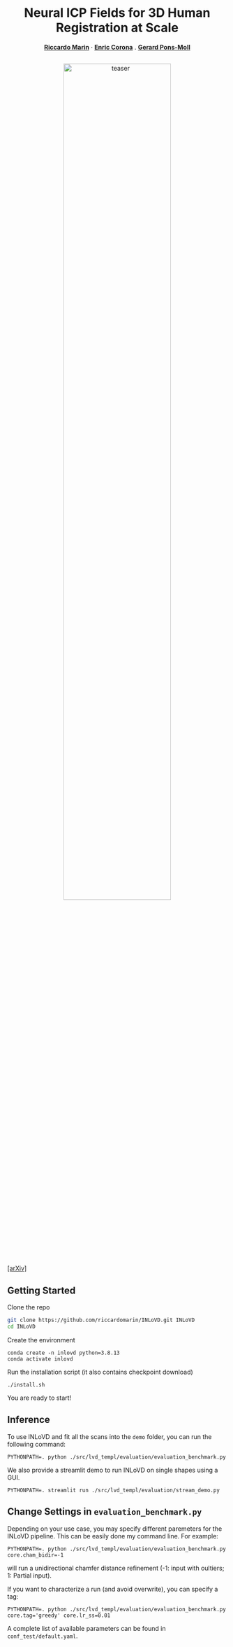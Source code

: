 <p align="center">
  <h1 align="center"> Neural ICP Fields for 3D Human Registration at Scale
 </h1>
 <p align="center">
    <a href="https://bernakabadayi.github.io/"><strong>Riccardo Marin</strong></a>
    ·
    <a href="https://zielon.github.io/"><strong>Enric Corona</strong></a>
    .
    <a href="https://virtualhumans.mpi-inf.mpg.de/people/pons-moll.html"><strong>Gerard Pons-Moll</strong></a>
  </p>
  <h2 align="center"> </h2>
  <div align="center">
    <img src="assets/myteaser3.png" alt="teaser" width="70%">
  </div>
</p> 

 [[arXiv]](https://arxiv.org/abs/2312.14024)


## Getting Started
Clone the repo 
  ```bash
  git clone https://github.com/riccardomarin/INLoVD.git INLoVD
  cd INLoVD
  ```  

Create the environment 
 ```
conda create -n inlovd python=3.8.13
conda activate inlovd
  ```

Run the installation script (it also contains checkpoint download)
 ```
./install.sh
  ```

You are ready to start!

## Inference 
To use INLoVD and fit all the scans into the ``demo`` folder, you can run the following command:

```
PYTHONPATH=. python ./src/lvd_templ/evaluation/evaluation_benchmark.py
```

We also provide a streamlit demo to run INLoVD on single shapes using a GUI.
```
PYTHONPATH=. streamlit run ./src/lvd_templ/evaluation/stream_demo.py
```

## Change Settings in ``evaluation_benchmark.py``
Depending on your use case, you may specify different paremeters for the INLoVD pipeline. This can be easily done my command line. For example:


```
PYTHONPATH=. python ./src/lvd_templ/evaluation/evaluation_benchmark.py core.cham_bidir=-1
```

will run a unidirectional chamfer distance refinement (-1: input with oultiers; 1: Partial input).

If you want to characterize a run (and avoid overwrite), you can specify a tag:

```
PYTHONPATH=. python ./src/lvd_templ/evaluation/evaluation_benchmark.py core.tag='greedy' core.lr_ss=0.01
```

A complete list of available parameters can be found in ``conf_test/default.yaml``.


<!-- 
<img src='./assets/myteaser3.png' width=800> -->

